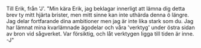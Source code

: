 Till Erik, från 'J'.
"Min kära Erik, jag beklagar innerligt att lämna dig detta brev ty mitt hjärta brister, men mitt sinne kan inte uthärda denna ö längre. Jag delar fortfarande dina ambitioner men jag är inte lika stark som du. Jag har lämnat mina kvarlämnade ägodelar och våra 'verktyg' under östra sidan av bron vid sågverket. Var försiktig, och låt verktygen ligga till tiden är inne. -J"